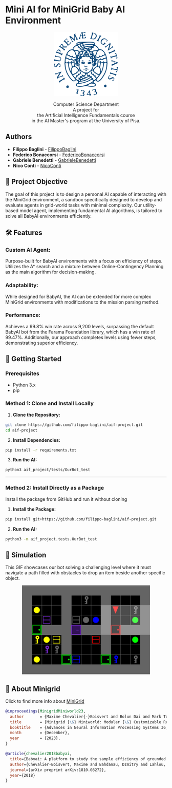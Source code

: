 # Mini AI for MiniGrid Baby AI Environment

<p align = "center">
  <img src = "figures/Stemma_unipi.svg" width="200" height="200">
</p>

<p align = "center">
  Computer Science Department
  <br>
  A project for
  <br>
  the Artificial Intelligence Fundamentals course
  <br>
  in the AI Master's program at the University of Pisa.
</p>

## Authors
* **Filippo Baglini**        - [FilippoBaglini](https://github.com/filippo-baglini)
* **Federico Bonaccorsi**         - [FedericoBonaccorsi](https://github.com/Syreel)
* **Gabriele Benedetti**        - [GabrieleBenedetti](https://github.com/gbenedetti22)
* **Nico Conti** - [NicoConti](https://github.com/Nico-Conti)

## 🎯 Project Objective
The goal of this project is to design a personal AI capable of interacting with the MiniGrid environment, a sandbox specifically designed to develop and evaluate agents in grid-world tasks with minimal complexity. Our utility-based model agent, implementing fundamental AI algorithms, is tailored to solve all BabyAI environments efficiently.

## 🛠 Features
### Custom AI Agent:
Purpose-built for BabyAI environments with a focus on efficiency of steps.
Utilizes the A* search and a mixture between Online-Contingency Planning as the main algorithm for decision-making.
### Adaptability:
While designed for BabyAI, the AI can be extended for more complex MiniGrid environments with modifications to the mission parsing method.
### Performance:
Achieves a 99.8% win rate across 9,200 levels, surpassing the default BabyAI bot from the Farama Foundation library, which has a win rate of 99.47%. Additionally, our approach completes levels using fewer steps, demonstrating superior efficiency.


## 🚀 Getting Started

### Prerequisites  
- Python 3.x  
- pip  



### Method 1: Clone and Install Locally
1. **Clone the Repository:**

```bash
git clone https://github.com/filippo-baglini/aif-project.git
cd aif-project
```

2. **Install Dependencies:**

```bash
pip install -r requirements.txt
```

3. **Run the AI:**
```bash
python3 aif_project/tests/OurBot_test
```

---

### Method 2: Install Directly as a Package
Install the package from GitHub and run it without cloning

1. **Install the Package:**
```bash
pip install git+https://github.com/filippo-baglini/aif-project.git
```
2. **Run the AI:**
```bash
python3 -m aif_project.tests.OurBot_test
```

## 🎥 Simulation

This GIF showcases our bot solving a challenging level where it must navigate a path filled with obstacles to drop an item beside another specific object.

<div align="center">
  <img src="figures/BabyAI-SynthS5R2-v0_simulation.gif" alt="Personal agent Bot Simulation" width="400">
</div>



## 🧠 About Minigrid
Click to find more info about [MiniGrid](https://github.com/Farama-Foundation/Minigrid?tab=readme-ov-file)

```bibtex
@inproceedings{MinigridMiniworld23,
  author       = {Maxime Chevalier{-}Boisvert and Bolun Dai and Mark Towers and Rodrigo Perez{-}Vicente and Lucas Willems and Salem Lahlou and Suman Pal and Pablo Samuel Castro and Jordan Terry},
  title        = {Minigrid {\&} Miniworld: Modular {\&} Customizable Reinforcement Learning Environments for Goal-Oriented Tasks},
  booktitle    = {Advances in Neural Information Processing Systems 36, New Orleans, LA, USA},
  month        = {December},
  year         = {2023},
}
```

```bibtex
@article{chevalier2018babyai,
  title={Babyai: A platform to study the sample efficiency of grounded language learning},
  author={Chevalier-Boisvert, Maxime and Bahdanau, Dzmitry and Lahlou, Salem and Willems, Lucas and Saharia, Chitwan and Nguyen, Thien Huu and Bengio, Yoshua},
  journal={arXiv preprint arXiv:1810.08272},
  year={2018}
}
```

